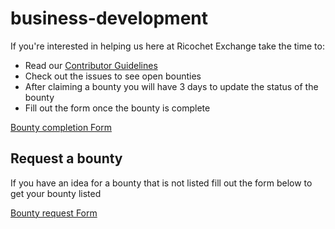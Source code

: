 # business-development

If you're interested in helping us here at Ricochet Exchange take the time to:

* Read our [Contributor Guidelines](https://github.com/Ricochet-Exchange/ricochet-frontend/blob/v2/CONTRIBUTING.md)
* Check out the issues to see open bounties
* After claiming a bounty you will have 3 days to update the status of the bounty
* Fill out the form once the bounty is complete

[Bounty completion Form](https://docs.google.com/forms/d/e/1FAIpQLSe1wUcwffd4rusXnHtqjRPqh1Lz-6wi15QEpPSJ7q7R-bUUSA/viewform)

## Request a bounty

If you have an idea for a bounty that is not listed fill out the form below to get your bounty listed

[Bounty request Form](https://docs.google.com/forms/d/e/1FAIpQLSdonCzhyXyYKehgcCGNrhvSeOF2MJpwHaERSFx2GcWGSpHAOQ/viewform)
